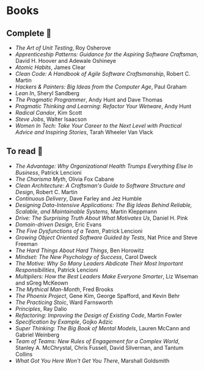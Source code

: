 # Books

## Complete 📗

- _The Art of Unit Testing_, Roy Osherove
- _Apprenticeship Patterns: Guidance for the Aspiring Software Craftsman_, David H. Hoover and Adewale Oshineye
- _Atomic Habits_, James Clear
- _Clean Code: A Handbook of Agile Software Craftsmanship_, Robert C. Martin
- _Hackers & Painters: Big Ideas from the Computer Age_, Paul Graham
- _Lean In_, Sheryl Sandberg
- _The Pragmatic Programmer_, Andy Hunt and Dave Thomas
- _Pragmatic Thinking and Learning: Refactor Your Wetware_, Andy Hunt
- _Radical Candor_, Kim Scott
- _Steve Jobs_, Walter Isaacson
- _Women In Tech: Take Your Career to the Next Level with Practical Advice and Inspiring Stories_, Tarah Wheeler Van Vlack

## To read 📕

- _The Advantage: Why Organizational Health Trumps Everything Else In Business_, Patrick Lencioni
- _The Charisma Myth_, Olivia Fox Cabane
- _Clean Architecture: A Craftsman's Guide to Software Structure and Design_, Robert C. Martin
- _Continuous Delivery_, Dave Farley and Jez Humble
- _Designing Data-Intensive Applications: The Big Ideas Behind Reliable, Scalable, and Maintainable Systems_, Martin Kleppmann
- _Drive: The Surprising Truth About What Motivates Us_, Daniel H. Pink
- _Domain-driven Design_, Eric Evans
- _The Five Dysfunctions of a Team_, Patrick Lencioni
- _Growing Object Oriented Software Guided by Tests_, Nat Price and Steve Freeman
- _The Hard Things About Hard Things_, Ben Horowitz
- _Mindset: The New Psychology of Success_, Carol Dweck
- _The Motive: Why So Many Leaders Abdicate Their Most Important Responsibilities_, Patrick Lencioni
- _Multipliers: How the Best Leaders Make Everyone Smarter_, Liz Wiseman and sGreg McKeown
- _The Mythical Man-Month_, Fred Brooks
- _The Phoenix Project_, Gene Kim, George Spafford, and Kevin Behr
- _The Practicing Stoic_, Ward Farnsworth
- _Principles_, Ray Dalio
- _Refactoring: Improving the Design of Existing Code_, Martin Fowler
- _Specification by Example_, Gojko Adzic
- _Super Thinking: The Big Book of Mental Models_, Lauren McCann and Gabriel Weinberg
- _Team of Teams: New Rules of Engagement for a Complex World_, Stanley A. McChrystal, Chris Fussell, David Silverman, and Tantum Collins
- _What Got You Here Won't Get You There_, Marshall Goldsmith
